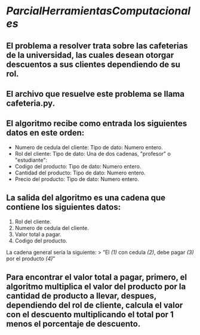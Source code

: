 # **_ParcialHerramientasComputacionales_**

## El problema a resolver trata sobre las cafeterias de la universidad, las cuales desean otorgar descuentos a sus clientes dependiendo de su rol.

## El archivo que resuelve este problema se llama cafeteria.py.

## El algoritmo recibe como entrada los siguientes datos en este orden: 
  * Numero de cedula del cliente: Tipo de dato: Numero entero.
  * Rol del cliente: Tipo de dato: Una de dos cadenas, "profesor" o "estudiante":
  * Codigo del producto: Tipo de dato: Numero entero.
  * Cantidad del producto: Tipo de dato: Numero entero.
  * Precio del producto: Tipo de dato: Numero entero.
  
## La salida del algoritmo es una cadena que contiene los siguientes datos:
  1. Rol del cliente.
  2. Numero de cedula del cliente.
  3. Valor total a pagar.
  4. Codigo del producto.
  
  La cadena general sería la siguiente:
    > ”El _(1)_ con cedula _(2)_, debe pagar _(3)_ por el producto _(4)_”
    
## Para encontrar el valor total a pagar, primero, el algoritmo multiplica el valor del producto por la cantidad de producto a llevar, despues, dependiendo del rol de cliente, calcula el valor con  el descuento multiplicando el total por 1 menos el porcentaje de descuento.

